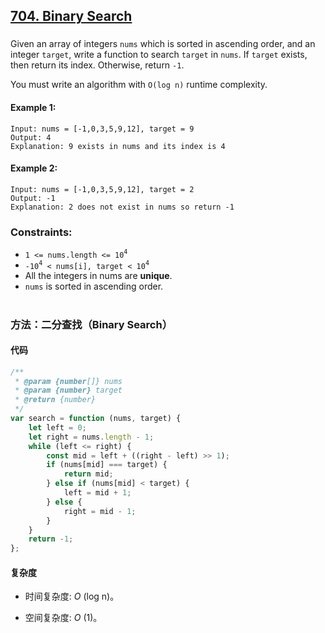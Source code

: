 ## [704. Binary Search](https://leetcode.com/problems/binary-search/)

###

Given an array of integers `nums` which is sorted in ascending order, and an integer `target`, write a function to search `target` in `nums`. If `target` exists, then return its index. Otherwise, return `-1`.

You must write an algorithm with `O(log n)` runtime complexity.

#### Example 1:

```
Input: nums = [-1,0,3,5,9,12], target = 9
Output: 4
Explanation: 9 exists in nums and its index is 4
```

#### Example 2:

```
Input: nums = [-1,0,3,5,9,12], target = 2
Output: -1
Explanation: 2 does not exist in nums so return -1
```

### Constraints:

-   `1 <= nums.length <= 10`<sup>`4`</sup>
-   `-10`<sup>`4`</sup>` < nums[i], target < 10`<sup>`4`</sup>
-   All the integers in nums are **unique**.
-   `nums` is sorted in ascending order.

#

### 方法：二分查找（Binary Search）

#### 代码

```javascript
/**
 * @param {number[]} nums
 * @param {number} target
 * @return {number}
 */
var search = function (nums, target) {
    let left = 0;
    let right = nums.length - 1;
    while (left <= right) {
        const mid = left + ((right - left) >> 1);
        if (nums[mid] === target) {
            return mid;
        } else if (nums[mid] < target) {
            left = mid + 1;
        } else {
            right = mid - 1;
        }
    }
    return -1;
};
```

#### 复杂度

-   时间复杂度: _O_ (log n)。

-   空间复杂度: _O_ (1)。

